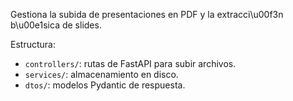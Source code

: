 
Gestiona la subida de presentaciones en PDF y la extracci\u00f3n b\u00e1sica de slides.

Estructura:
- `controllers/`: rutas de FastAPI para subir archivos.
- `services/`: almacenamiento en disco.
- `dtos/`: modelos Pydantic de respuesta.
